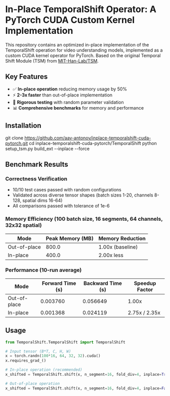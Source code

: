 # In-Place TemporalShift Operator: A PyTorch CUDA Custom Kernel Implementation

This repository contains an optimized in-place implementation of the TemporalShift operation for video understanding models, implemented as a custom CUDA kernel operator for PyTorch. Based on the original Temporal Shift Module (TSM) from [MIT-Han-Lab/TSM](https://github.com/mit-han-lab/temporal-shift-module).
## Key Features

- ✅ **In-place operation** reducing memory usage by 50%
- ⚡ **2-3x faster** than out-of-place implementation
- 🧪 **Rigorous testing** with random parameter validation
- 📊 **Comprehensive benchmarks** for memory and performance

## Installation
git clone https://github.com/aav-antonov/inplace-temporalshift-cuda-pytorch.git
cd inplace-temporalshift-cuda-pytorch/TemporalShift
python setup_tsm.py build_ext --inplace --force

## Benchmark Results

### Correctness Verification
- 10/10 test cases passed with random configurations
- Validated across diverse tensor shapes (batch sizes 1-20, channels 8-128, spatial dims 16-64)
- All comparisons passed with tolerance of 1e-6

### Memory Efficiency (100 batch size, 16 segments, 64 channels, 32x32 spatial)
| Mode          | Peak Memory (MB) | Memory Reduction |
|---------------|------------------|------------------|
| Out-of-place  | 800.0            | 1.00x (baseline) |
| In-place      | 400.0            | 2.00x less       |

### Performance (10-run average)
| Mode          | Forward Time (s) | Backward Time (s) | Speedup Factor |
|---------------|------------------|-------------------|----------------|
| Out-of-place  | 0.003760         | 0.056649          | 1.00x          |
| In-place      | 0.001368         | 0.024119          | 2.75x / 2.35x  |

## Usage

```python
from TemporalShift.TemporalShift import TemporalShift

# Input tensor (B*T, C, H, W)
x = torch.randn(100*16, 64, 32, 32).cuda()
x.requires_grad_()

# In-place operation (recommended)
x_shifted = TemporalShift.shift(x, n_segment=16, fold_div=4, inplace=True)

# Out-of-place operation
x_shifted = TemporalShift.shift(x, n_segment=16, fold_div=4, inplace=False)